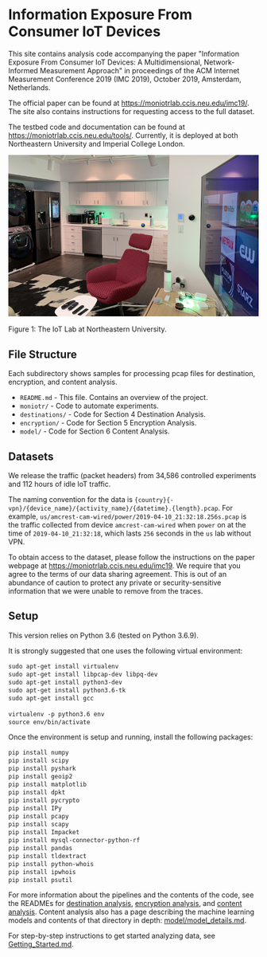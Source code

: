 # Information Exposure From Consumer IoT Devices

This site contains analysis code accompanying the paper "Information Exposure From Consumer IoT Devices: A Multidimensional, Network-Informed Measurement Approach" in proceedings of the ACM Internet Measurement Conference 2019 (IMC 2019), October 2019, Amsterdam, Netherlands. 

The official paper can be found at https://moniotrlab.ccis.neu.edu/imc19/. The site also contains instructions for requesting access to the full dataset.

The testbed code and documentation can be found at https://moniotrlab.ccis.neu.edu/tools/. Currently, it is deployed at both Northeastern University and Imperial College London. 

![GitHub Logo](lab.png)

Figure 1: The IoT Lab at Northeastern University.

## File Structure 

Each subdirectory shows samples for processing pcap files for destination, encryption, and content analysis.

- `README.md` - This file. Contains an overview of the project.
- `moniotr/` - Code to automate experiments.
- `destinations/` - Code for Section 4 Destination Analysis.
- `encryption/` - Code for Section 5 Encryption Analysis.
- `model/` - Code for Section 6 Content Analysis.

## Datasets

We release the traffic (packet headers) from 34,586 controlled experiments and 112 hours of idle IoT traffic.

The naming convention for the data is `{country}{-vpn}/{device_name}/{activity_name}/{datetime}.{length}.pcap`. For example, `us/amcrest-cam-wired/power/2019-04-10_21:32:18.256s.pcap` is the traffic collected from device `amcrest-cam-wired` when `power` on at the time of `2019-04-10_21:32:18`, which lasts `256` seconds in the `us` lab without VPN.

To obtain access to the dataset, please follow the instructions on the paper webpage at https://moniotrlab.ccis.neu.edu/imc19. We require that you agree to the terms of our data sharing agreement. This is out of an abundance of caution to protect any private or security-sensitive information that we were unable to remove from the traces.

## Setup

This version relies on Python 3.6 (tested on Python 3.6.9).

It is strongly suggested that one uses the following virtual environment:
```
sudo apt-get install virtualenv
sudo apt-get install libpcap-dev libpq-dev
sudo apt-get install python3-dev
sudo apt-get install python3.6-tk
sudo apt-get install gcc

virtualenv -p python3.6 env
source env/bin/activate
```

Once the environment is setup and running, install the following packages:
```
pip install numpy
pip install scipy
pip install pyshark
pip install geoip2
pip install matplotlib
pip install dpkt
pip install pycrypto
pip install IPy
pip install pcapy
pip install scapy
pip install Impacket
pip install mysql-connector-python-rf
pip install pandas
pip install tldextract
pip install python-whois
pip install ipwhois
pip install psutil
```

For more information about the pipelines and the contents of the code, see the READMEs for [destination analysis](destination/README.md), [encryption analysis](encryption/README.md), and [content analysis](model/README.md). Content analysis also has a page describing the machine learning models and contents of that directory in depth: [model/model_details.md](model/model_details.md).

For step-by-step instructions to get started analyzing data, see [Getting_Started.md](Getting_Started.md).

